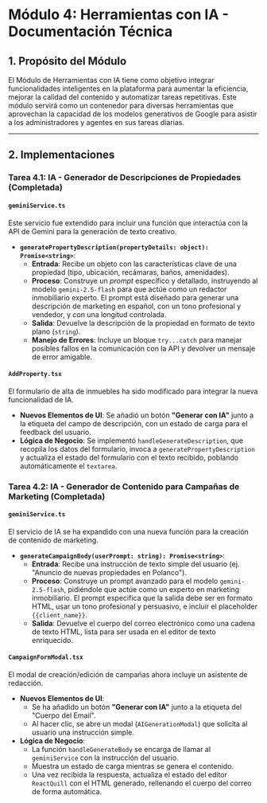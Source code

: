 # Módulo 4: Herramientas con IA - Documentación Técnica

## 1. Propósito del Módulo

El Módulo de Herramientas con IA tiene como objetivo integrar funcionalidades inteligentes en la plataforma para aumentar la eficiencia, mejorar la calidad del contenido y automatizar tareas repetitivas. Este módulo servirá como un contenedor para diversas herramientas que aprovechan la capacidad de los modelos generativos de Google para asistir a los administradores y agentes en sus tareas diarias.

---

## 2. Implementaciones

### Tarea 4.1: IA - Generador de Descripciones de Propiedades (Completada)

#### **`geminiService.ts`**
Este servicio fue extendido para incluir una función que interactúa con la API de Gemini para la generación de texto creativo.

-   **`generatePropertyDescription(propertyDetails: object): Promise<string>`**:
    -   **Entrada**: Recibe un objeto con las características clave de una propiedad (tipo, ubicación, recámaras, baños, amenidades).
    -   **Proceso**: Construye un *prompt* específico y detallado, instruyendo al modelo `gemini-2.5-flash` para que actúe como un redactor inmobiliario experto. El prompt está diseñado para generar una descripción de marketing en español, con un tono profesional y vendedor, y con una longitud controlada.
    -   **Salida**: Devuelve la descripción de la propiedad en formato de texto plano (`string`).
    -   **Manejo de Errores**: Incluye un bloque `try...catch` para manejar posibles fallos en la comunicación con la API y devolver un mensaje de error amigable.

#### **`AddProperty.tsx`**
El formulario de alta de inmuebles ha sido modificado para integrar la nueva funcionalidad de IA.

-   **Nuevos Elementos de UI**: Se añadió un botón **"Generar con IA"** junto a la etiqueta del campo de descripción, con un estado de carga para el feedback del usuario.
-   **Lógica de Negocio**: Se implementó `handleGenerateDescription`, que recopila los datos del formulario, invoca a `generatePropertyDescription` y actualiza el estado del formulario con el texto recibido, poblando automáticamente el `textarea`.

### Tarea 4.2: IA - Generador de Contenido para Campañas de Marketing (Completada)

#### **`geminiService.ts`**
El servicio de IA se ha expandido con una nueva función para la creación de contenido de marketing.

-   **`generateCampaignBody(userPrompt: string): Promise<string>`**:
    -   **Entrada**: Recibe una instrucción de texto simple del usuario (ej. "Anuncio de nuevas propiedades en Polanco").
    -   **Proceso**: Construye un prompt avanzado para el modelo `gemini-2.5-flash`, pidiéndole que actúe como un experto en marketing inmobiliario. El prompt especifica que la salida debe ser en formato HTML, usar un tono profesional y persuasivo, e incluir el placeholder `{{client_name}}`.
    -   **Salida**: Devuelve el cuerpo del correo electrónico como una cadena de texto HTML, lista para ser usada en el editor de texto enriquecido.

#### **`CampaignFormModal.tsx`**
El modal de creación/edición de campañas ahora incluye un asistente de redacción.

-   **Nuevos Elementos de UI**:
    -   Se ha añadido un botón **"Generar con IA"** junto a la etiqueta del "Cuerpo del Email".
    -   Al hacer clic, se abre un modal (`AIGenerationModal`) que solicita al usuario una instrucción simple.
-   **Lógica de Negocio**:
    -   La función `handleGenerateBody` se encarga de llamar al `geminiService` con la instrucción del usuario.
    -   Muestra un estado de carga mientras se genera el contenido.
    -   Una vez recibida la respuesta, actualiza el estado del editor `ReactQuill` con el HTML generado, rellenando el cuerpo del correo de forma automática.
